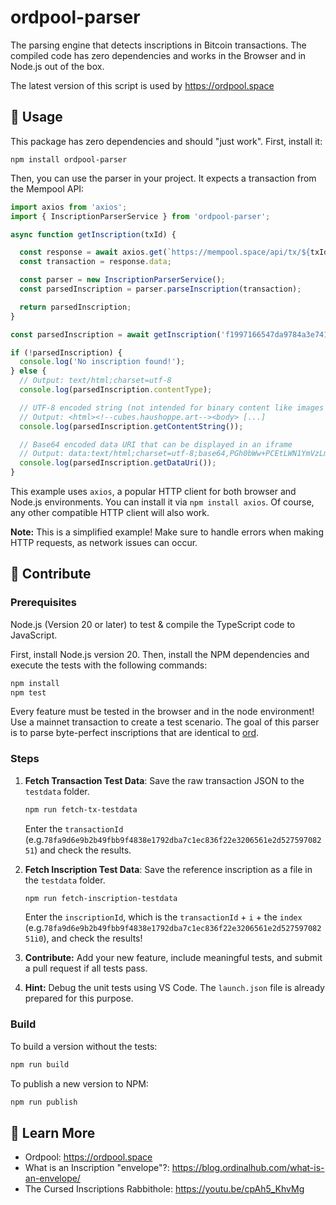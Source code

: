 # ordpool-parser

The parsing engine that detects inscriptions in Bitcoin transactions.
The compiled code has zero dependencies and works in the Browser and in Node.js out of the box.

The latest version of this script is used by https://ordpool.space


## 🚀 Usage

This package has zero dependencies and should "just work". First, install it:

```
npm install ordpool-parser
```

Then, you can use the parser in your project. 
It expects a transaction from the Mempool API:

```ts
import axios from 'axios';
import { InscriptionParserService } from 'ordpool-parser';

async function getInscription(txId) {

  const response = await axios.get(`https://mempool.space/api/tx/${txId}`);
  const transaction = response.data;

  const parser = new InscriptionParserService();
  const parsedInscription = parser.parseInscription(transaction);

  return parsedInscription;
}

const parsedInscription = await getInscription('f1997166547da9784a3e7419d2b248551565211811d4f5e705b685efa244451f');

if (!parsedInscription) {
  console.log('No inscription found!');
} else {
  // Output: text/html;charset=utf-8
  console.log(parsedInscription.contentType);

  // UTF-8 encoded string (not intended for binary content like images or videos)
  // Output: <html><!--cubes.haushoppe.art--><body> [...]
  console.log(parsedInscription.getContentString());

  // Base64 encoded data URI that can be displayed in an iframe
  // Output: data:text/html;charset=utf-8;base64,PGh0bWw+PCEtLWN1YmVzLmhhdXNob3BwZS5hcnQtLT48Ym9keT4 [...]
  console.log(parsedInscription.getDataUri());
}

```

This example uses `axios`, a popular HTTP client for both browser and Node.js environments. 
You can install it via `npm install axios`. Of course, any other compatible HTTP client will also work.

**Note:** This is a simplified example! Make sure to handle errors when making HTTP requests, as network issues can occur.


## 🧡 Contribute

### Prerequisites

Node.js (Version 20 or later) to test & compile the TypeScript code to JavaScript.

First, install Node.js version 20. 
Then, install the NPM dependencies and execute the tests with the following commands:

```bash
npm install
npm test
```

Every feature must be tested in the browser and in the node environment! 
Use a mainnet transaction to create a test scenario. 
The goal of this parser is to parse byte-perfect inscriptions that are identical to [ord](https://github.com/ordinals/ord).

### Steps

1. **Fetch Transaction Test Data**: Save the raw transaction JSON to the `testdata` folder.
    ```bash
    npm run fetch-tx-testdata
    ```
    Enter the `transactionId` (e.g.`78fa9d6e9b2b49fbb9f4838e1792dba7c1ec836f22e3206561e2d52759708251`) and check the results.

2. **Fetch Inscription Test Data**: Save the reference inscription as a file in the `testdata` folder.

    ```bash
    npm run fetch-inscription-testdata
    ```
    Enter the `inscriptionId`, which is the `transactionId` + `i` + the `index` (e.g.`78fa9d6e9b2b49fbb9f4838e1792dba7c1ec836f22e3206561e2d52759708251i0`), and check the results!

3. **Contribute:** Add your new feature, include meaningful tests, and submit a pull request if all tests pass.

4. **Hint:** Debug the unit tests using VS Code. The `launch.json` file is already prepared for this purpose.

### Build

To build a version without the tests:

```bash
npm run build
```

To publish a new version to NPM:

```bash
npm run publish
```

## 📙 Learn More

- Ordpool: https://ordpool.space
- What is an Inscription "envelope"?: https://blog.ordinalhub.com/what-is-an-envelope/
- The Cursed Inscriptions Rabbithole: https://youtu.be/cpAh5_KhvMg
